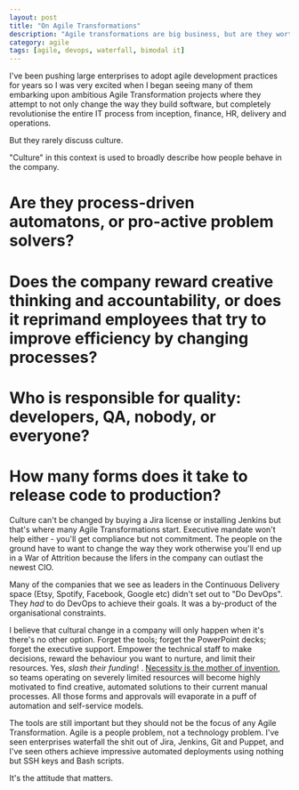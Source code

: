 ```yaml
---
layout: post
title: "On Agile Transformations"
description: "Agile transformations are big business, but are they worth the investment?"
category: agile
tags: [agile, devops, waterfall, bimodal it]
---
```


I've been pushing large enterprises to adopt agile development practices for years so I was very excited when I began seeing many of them embarking upon ambitious Agile Transformation projects where they attempt to not only change the way they build software, but completely revolutionise the entire IT process from inception, finance, HR, delivery and operations.

But they rarely discuss culture.

"Culture" in this context is used to broadly describe how people behave in the company. 

# Are they process-driven automatons, or pro-active problem solvers?  
# Does the company reward creative thinking and accountability, or does it reprimand employees that try to improve efficiency by changing processes?  
# Who is responsible for quality: developers, QA, nobody, or everyone?
# How many forms does it take to release code to production?

Culture can't be changed by buying a Jira license or installing Jenkins but that's where many Agile Transformations start. Executive mandate won't help either - you'll get compliance but not commitment.  The people on the ground have to want to change the way they work otherwise you'll end up in a War of Attrition because the lifers in the company can outlast the newest CIO. 

Many of the companies that we see as leaders in the Continuous Delivery space (Etsy, Spotify, Facebook, Google etc) didn't set out to "Do DevOps". They _had_ to do DevOps to achieve their goals. It was a by-product of the organisational constraints.

I believe that cultural change in a company will only happen when it's there's no other option.  Forget the tools; forget the PowerPoint decks; forget the executive support. Empower the technical staff to make decisions, reward the behaviour you want to nurture, and limit their resources. Yes, _slash their funding_! . [Necessity is the mother of invention](https://en.wikipedia.org/wiki/Necessity_is_the_mother_of_invention), so teams operating on severely limited resources will become highly motivated to find creative, automated solutions to their current manual processes.  All those forms and approvals will evaporate in a puff of automation and self-service models.

The tools are still important but they should not be the focus of any Agile Transformation.  Agile is a people problem, not a technology problem. I've seen enterprises waterfall the shit out of Jira, Jenkins, Git and Puppet, and I've seen others achieve impressive automated deployments using nothing but SSH keys and Bash scripts.

It's the attitude that matters.
